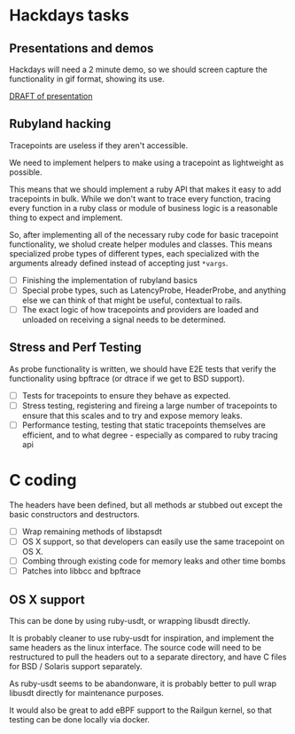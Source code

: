 # Hackdays tasks

## Presentations and demos

Hackdays will need a 2 minute demo, so we should screen capture the functionality in gif format, showing its use.

[DRAFT of presentation](https://docs.google.com/presentation/d/1TmD0WrEp0vmItoxBeGKJfNTJ_4Y0UINXyWp4ZdGbO-A/edit#slide=id.g23dc7fe4e1_2_175)

## Rubyland hacking

Tracepoints are useless if they aren't accessible.

We need to implement helpers to make using a tracepoint as lightweight as possible.

This means that we should implement a ruby API that makes it easy to add tracepoints in bulk. While 
we don't want to trace every function, tracing every function in a ruby class or module of business logic
is a reasonable thing to expect and implement.

So, after implementing all of the necessary ruby code for basic tracepoint functionality, we sholud create helper modules and classes.
This means specialized probe types of different types, each specialized with the arguments already defined instead of accepting just
`*vargs`. 

* [ ] Finishing the implementation of rubyland basics
* [ ] Special probe types, such as LatencyProbe, HeaderProbe, and anything else we can think of that might be useful, contextual to rails.
* [ ] The exact logic of how tracepoints and providers are loaded and unloaded on receiving a signal needs to be determined.

## Stress and Perf Testing 

As probe functionality is written, we should have E2E tests that verify the functionality using bpftrace (or dtrace if we get to BSD support).

* [ ] Tests for tracepoints to ensure they behave as expected.
* [ ] Stress testing, registering and fireing a large number of tracepoints to ensure that this scales and to try and expose memory leaks.
* [ ] Performance testing, testing that static tracepoints themselves are efficient, and to what degree - especially as compared to ruby tracing api

# C coding

The headers have been defined, but all methods ar stubbed out except the basic constructors and destructors.

* [ ] Wrap remaining methods of libstapsdt
* [ ] OS X support, so that developers can easily use the same tracepoint on OS X. 
* [ ] Combing through existing code for memory leaks and other time bombs
* [ ] Patches into libbcc and bpftrace

## OS X support

This can be done by using ruby-usdt, or wrapping libusdt directly.

It is probably cleaner to use ruby-usdt for inspiration, and implement the same headers as the linux interface.
The source code will need to be restructured to pull the headers out to a separate directory, and have C files for
BSD / Solaris support separately. 

As ruby-usdt seems to be abandonware, it is probably better to pull wrap libusdt directly for maintenance purposes.

It would also be great to add eBPF support to the Railgun kernel, so that testing can be done locally via docker.

